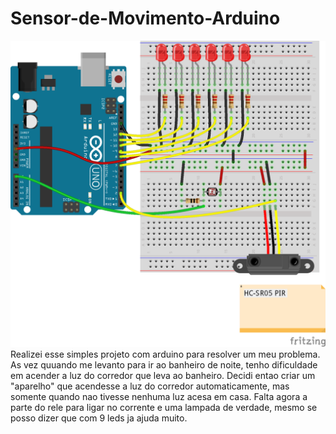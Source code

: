 # Sensor-de-Movimento-Arduino
![fritzing do projeto](https://github.com/nsrau/Sensor-de-Movimento---Arduino/blob/master/senso_de_movimento_e_luz.png)
Realizei esse simples projeto com arduino para resolver um meu problema. 
As vez quuando me levanto para ir ao banheiro de noite, tenho dificuldade em acender a luz do corredor que leva ao banheiro.
Decidi entao criar um "aparelho" que acendesse a luz do corredor automaticamente, mas somente quando 
nao tivesse nenhuma luz acesa em casa.
Falta agora a parte do rele para ligar no corrente e uma lampada de verdade, mesmo se posso dizer que com 9 leds
ja ajuda muito.
